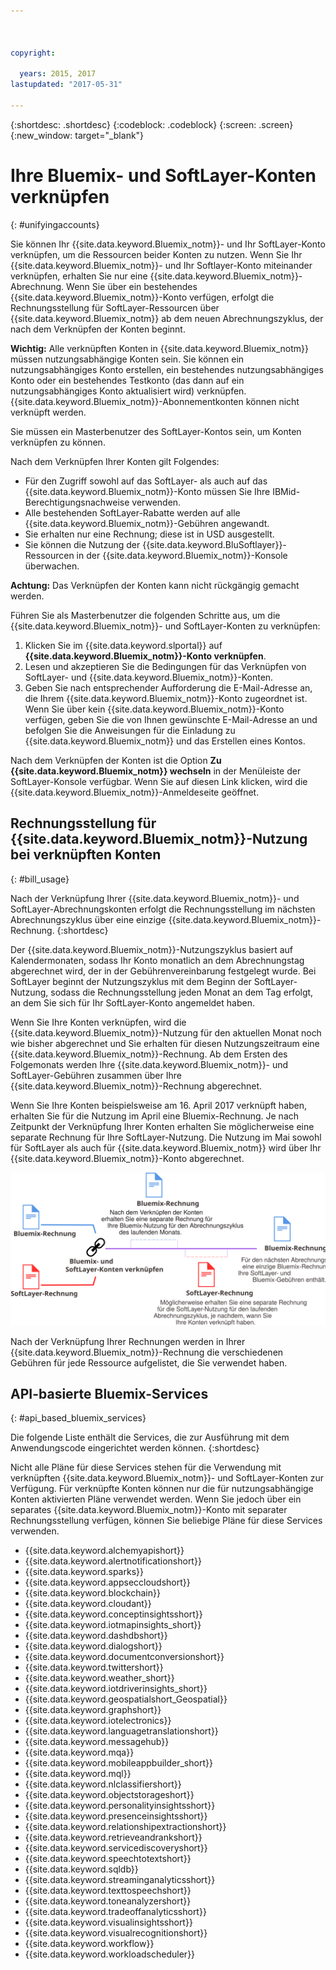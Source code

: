 ```yaml
---



copyright:

  years: 2015, 2017
lastupdated: "2017-05-31"

---
```


{:shortdesc: .shortdesc}
{:codeblock: .codeblock}
{:screen: .screen}
{:new_window: target="_blank"}

# Ihre Bluemix- und SoftLayer-Konten verknüpfen
{: #unifyingaccounts}

Sie können Ihr {{site.data.keyword.Bluemix_notm}}- und Ihr SoftLayer-Konto verknüpfen, um die Ressourcen beider Konten zu nutzen. Wenn Sie Ihr {{site.data.keyword.Bluemix_notm}}- und Ihr Softlayer-Konto miteinander verknüpfen, erhalten Sie nur eine {{site.data.keyword.Bluemix_notm}}-Abrechnung. Wenn Sie über ein bestehendes {{site.data.keyword.Bluemix_notm}}-Konto verfügen, erfolgt die Rechnungsstellung für SoftLayer-Ressourcen über {{site.data.keyword.Bluemix_notm}} ab dem neuen Abrechnungszyklus, der nach dem Verknüpfen der Konten beginnt.

**Wichtig:** Alle verknüpften Konten in {{site.data.keyword.Bluemix_notm}} müssen nutzungsabhängige Konten sein. Sie können ein nutzungsabhängiges Konto erstellen, ein bestehendes nutzungsabhängiges Konto oder ein bestehendes Testkonto (das dann auf ein nutzungsabhängiges Konto aktualisiert wird) verknüpfen. {{site.data.keyword.Bluemix_notm}}-Abonnementkonten können nicht verknüpft werden.

Sie müssen ein Masterbenutzer des SoftLayer-Kontos sein, um Konten verknüpfen zu können.

Nach dem Verknüpfen Ihrer Konten gilt Folgendes:

* Für den Zugriff sowohl auf das SoftLayer- als auch auf das {{site.data.keyword.Bluemix_notm}}-Konto müssen Sie Ihre IBMid-Berechtigungsnachweise verwenden.
* Alle bestehenden SoftLayer-Rabatte werden auf alle {{site.data.keyword.Bluemix_notm}}-Gebühren angewandt.
* Sie erhalten nur eine Rechnung; diese ist in USD ausgestellt.
* Sie können die Nutzung der {{site.data.keyword.BluSoftlayer}}-Ressourcen in der {{site.data.keyword.Bluemix_notm}}-Konsole überwachen.

**Achtung:** Das Verknüpfen der Konten kann nicht rückgängig gemacht werden.  

Führen Sie als Masterbenutzer die folgenden Schritte aus, um die {{site.data.keyword.Bluemix_notm}}- und SoftLayer-Konten zu verknüpfen:

 1. Klicken Sie im {{site.data.keyword.slportal}} auf **{{site.data.keyword.Bluemix_notm}}-Konto verknüpfen**.
 2. Lesen und akzeptieren Sie die Bedingungen für das Verknüpfen von SoftLayer- und {{site.data.keyword.Bluemix_notm}}-Konten.
 3. Geben Sie nach entsprechender Aufforderung die E-Mail-Adresse an, die Ihrem {{site.data.keyword.Bluemix_notm}}-Konto zugeordnet ist. Wenn Sie über kein {{site.data.keyword.Bluemix_notm}}-Konto verfügen, geben Sie die von Ihnen gewünschte E-Mail-Adresse an und befolgen Sie die Anweisungen für die Einladung zu {{site.data.keyword.Bluemix_notm}} und das Erstellen eines Kontos.

Nach dem Verknüpfen der Konten ist die Option **Zu {{site.data.keyword.Bluemix_notm}} wechseln** in der Menüleiste der SoftLayer-Konsole verfügbar. Wenn Sie auf diesen Link klicken, wird die {{site.data.keyword.Bluemix_notm}}-Anmeldeseite geöffnet.

## Rechnungsstellung für {{site.data.keyword.Bluemix_notm}}-Nutzung bei verknüpften Konten
{: #bill_usage}

Nach der Verknüpfung Ihrer {{site.data.keyword.Bluemix_notm}}- und SoftLayer-Abrechnungskonten erfolgt die Rechnungsstellung im nächsten Abrechnungszyklus über eine einzige {{site.data.keyword.Bluemix_notm}}-Rechnung.
{:shortdesc}

Der {{site.data.keyword.Bluemix_notm}}-Nutzungszyklus basiert auf Kalendermonaten, sodass Ihr Konto monatlich an dem Abrechnungstag abgerechnet wird, der in der Gebührenvereinbarung festgelegt wurde. Bei SoftLayer beginnt der Nutzungszyklus mit dem Beginn der SoftLayer-Nutzung, sodass die Rechnungsstellung jeden Monat an dem Tag erfolgt, an dem Sie sich für Ihr SoftLayer-Konto angemeldet haben. 

Wenn Sie Ihre Konten verknüpfen, wird die {{site.data.keyword.Bluemix_notm}}-Nutzung für den aktuellen Monat noch wie bisher abgerechnet und Sie erhalten für diesen Nutzungszeitraum eine {{site.data.keyword.Bluemix_notm}}-Rechnung. Ab dem Ersten des Folgemonats werden Ihre {{site.data.keyword.Bluemix_notm}}- und SoftLayer-Gebühren zusammen über Ihre {{site.data.keyword.Bluemix_notm}}-Rechnung abgerechnet.

Wenn Sie Ihre Konten beispielsweise am 16. April 2017 verknüpft haben, erhalten Sie für die Nutzung im April eine Bluemix-Rechnung. Je nach Zeitpunkt der Verknüpfung Ihrer Konten erhalten Sie möglicherweise eine separate Rechnung für Ihre SoftLayer-Nutzung. Die Nutzung im Mai sowohl für SoftLayer als auch für {{site.data.keyword.Bluemix_notm}} wird über Ihr {{site.data.keyword.Bluemix_notm}}-Konto abgerechnet.

![Verknüpfung von Bluemix- und SoftLayer-Konten - Zusammenfassung](BluemixSoftLayerBill.svg)

Nach der Verknüpfung Ihrer Rechnungen werden in Ihrer {{site.data.keyword.Bluemix_notm}}-Rechnung die verschiedenen Gebühren für jede Ressource aufgelistet, die Sie verwendet haben.

## API-basierte Bluemix-Services
{: #api_based_bluemix_services}

Die folgende Liste enthält die Services, die zur Ausführung mit dem Anwendungscode eingerichtet werden können.
{:shortdesc}

Nicht alle Pläne für diese Services stehen für die Verwendung mit verknüpften {{site.data.keyword.Bluemix_notm}}- und SoftLayer-Konten zur Verfügung. Für verknüpfte Konten können nur die für nutzungsabhängige Konten aktivierten Pläne verwendet werden. Wenn Sie jedoch über ein separates {{site.data.keyword.Bluemix_notm}}-Konto mit separater Rechnungsstellung verfügen, können Sie beliebige Pläne für diese Services verwenden.

* {{site.data.keyword.alchemyapishort}}
* {{site.data.keyword.alertnotificationshort}}
* {{site.data.keyword.sparks}}
* {{site.data.keyword.appseccloudshort}}
* {{site.data.keyword.blockchain}}
* {{site.data.keyword.cloudant}}
* {{site.data.keyword.conceptinsightsshort}}
* {{site.data.keyword.iotmapinsights_short}}
* {{site.data.keyword.dashdbshort}}
* {{site.data.keyword.dialogshort}}
* {{site.data.keyword.documentconversionshort}}
* {{site.data.keyword.twittershort}}
* {{site.data.keyword.weather_short}}
* {{site.data.keyword.iotdriverinsights_short}}
* {{site.data.keyword.geospatialshort_Geospatial}}
* {{site.data.keyword.graphshort}}
* {{site.data.keyword.iotelectronics}}
* {{site.data.keyword.languagetranslationshort}}
* {{site.data.keyword.messagehub}}
* {{site.data.keyword.mqa}}
* {{site.data.keyword.mobileappbuilder_short}}
* {{site.data.keyword.mql}}
* {{site.data.keyword.nlclassifiershort}}
* {{site.data.keyword.objectstorageshort}}
* {{site.data.keyword.personalityinsightsshort}}
* {{site.data.keyword.presenceinsightsshort}}
* {{site.data.keyword.relationshipextractionshort}}
* {{site.data.keyword.retrieveandrankshort}}
* {{site.data.keyword.servicediscoveryshort}}
* {{site.data.keyword.speechtotextshort}}
* {{site.data.keyword.sqldb}}
* {{site.data.keyword.streaminganalyticsshort}}
* {{site.data.keyword.texttospeechshort}}
* {{site.data.keyword.toneanalyzershort}}
* {{site.data.keyword.tradeoffanalyticsshort}}
* {{site.data.keyword.visualinsightsshort}}
* {{site.data.keyword.visualrecognitionshort}}
* {{site.data.keyword.workflow}}
* {{site.data.keyword.workloadscheduler}}

